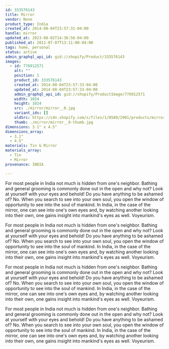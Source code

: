 ```yaml
---
id: 333576143
title: Mirror
vendor: None
product_type: India
created_at: 2014-08-04T23:57:31-04:00
handle: mirror
updated_at: 2023-08-02T14:36:56-04:00
published_at: 2011-07-07T13:11:00-04:00
tags: home, personal
status: active
admin_graphql_api_id: gid://shopify/Product/333576143
images:
  - id: 776912571
    alt: ""
    position: 1
    product_id: 333576143
    created_at: 2014-08-04T23:57:33-04:00
    updated_at: 2014-08-04T23:57:33-04:00
    admin_graphql_api_id: gid://shopify/ProductImage/776912571
    width: 1024
    height: 1024
    src: ./mirror/mirror__0.jpg
    variant_ids: []
    oldSrc: https://cdn.shopify.com/s/files/1/0589/2901/products/mirror_1.jpeg?v=1407211053
    thumb: ./mirror/mirror__0-thumb.jpg
dimensions: 3.1" x 4.5"
dimensions_array:
  - 3.1"
  - 4.5"
materials: Tin & Mirror
materials_array:
  - Tin
  - Mirror
provenance: INDIA

---
```


For most people in India not much is hidden from one's neighbor. Bathing and general grooming is commonly done out in the open and why not? Look at yourself with your eyes and behold! Do you have anything to be ashamed of? No. When you search to see into your own soul, you open the window of opportunity to see into the soul of mankind. In India, in the case of the mirror, one can see into one's own eyes and, by watching another looking into their own, one gains insight into mankind's eyes as well. Voyeurism.



For most people in India not much is hidden from one's neighbor. Bathing and general grooming is commonly done out in the open and why not? Look at yourself with your eyes and behold! Do you have anything to be ashamed of? No. When you search to see into your own soul, you open the window of opportunity to see into the soul of mankind. In India, in the case of the mirror, one can see into one's own eyes and, by watching another looking into their own, one gains insight into mankind's eyes as well. Voyeurism.



For most people in India not much is hidden from one's neighbor. Bathing and general grooming is commonly done out in the open and why not? Look at yourself with your eyes and behold! Do you have anything to be ashamed of? No. When you search to see into your own soul, you open the window of opportunity to see into the soul of mankind. In India, in the case of the mirror, one can see into one's own eyes and, by watching another looking into their own, one gains insight into mankind's eyes as well. Voyeurism.



For most people in India not much is hidden from one's neighbor. Bathing and general grooming is commonly done out in the open and why not? Look at yourself with your eyes and behold! Do you have anything to be ashamed of? No. When you search to see into your own soul, you open the window of opportunity to see into the soul of mankind. In India, in the case of the mirror, one can see into one's own eyes and, by watching another looking into their own, one gains insight into mankind's eyes as well. Voyeurism.